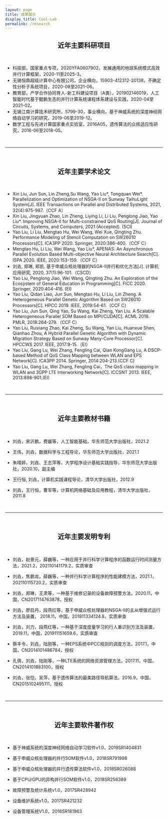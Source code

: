 ```yaml
---
layout: page
title: 成果展示
display_title: Cool-Lab
permalink: /research
---
```


<center><h2><strong>近年主要科研项目</strong></h2></center>

<br/>

- 科技部，国家重点专项，2020YFA0607902，发展通用的地球系统模式高效并行计算框架，2020-11至2025-3。
- 无锡恒鼎超级计算中心有限公司，企业横向，15903-412312-20138，不确定性分析子系统项目，2020-08至2021-06。
- 教育部，产学合作协同育人-新工科建设项目（A类），201902146019，人工智能时代基于鲲鹏生态的并行计算系统课程体系建设与实践，2020-04至2021-02。
- 无锡江南计算技术研究所，5799-30，事业横向，基于神威系统的深度神经网络自动学习的研究，2019-06至2019-12。
- 数学工程与先进计算国家重点实验室，2016A05，遗传算法的众核适应性研究，2016-06至2018-05。

<br/>

****

<br/>

<center><h2><strong>近年主要学术论文</strong></h2></center>

<br/>

- Xin Liu, Jun Sun, Lin Zheng,Su Wang, Yao Liu\*, Tongquan Wei*. Parallelization and Optimization of NSGA-II on Sunway TaihuLight System[J]. IEEE Transactions on Parallel and Distributed Systems, 2021, 32(4):975-987.（CCF A）
- Xin Liu, Jingyuan Zhao, Lin Zheng, Liying Li, Li Liu, Penglong Jiao, Yao Liu\*. Improving NSGA-II for Multi-constrained QoS Routing[J]. Journal of Circuits, Systems, and Computers, 2021 (Accepted). (SCI)
- Yao Liu, Li Liu, Mengtao Hu, Wei Wang, Wei Xue, Qingting Zhu. Performance Modeling of Stencil Computation on SW26010 Processors[C]. ICA3PP 2020. Springer, 2020:386-400.（CCF C）
- Mengtao Hu, Li Liu, Wei Wang, Yao Liu\*, APENAS: An Asynchronous Parallel Evolution Based Multi-objective Neural Architecture Search[C]. ISPA 2020. IEEE, 2020:153-159.（CCF C）
- 刘垚, 郑琳, 郑凯. 基于申威众核处理器的NSGA-Ⅱ并行和优化方法[J]. 计算机应用研究, 2020, 37(1):96-101.（CSCD）
- Yao Liu, Penglong Jiao, Wei Wang, Qingting Zhu. An Exploration of the Ecosystem of General Education in Programming[C]. FICC 2020. Springer, 2020:404-416. (EI)
- Yao Liu, Qidan Liao, Jun Sun, Mengtao Hu, Li Liu, Lin Zheng. A Heterogeneous Parallel Genetic Algorithm Based on SW26010 Processors[C]. HPCC 2019. IEEE, 2019:54-61.（CCF C）
- Yao Liu, Jun Sun, Qing Yao, Su Wang, Kai Zheng, Yan Liu. A Scalable Heterogeneous Parallel SOM Based on MPI/CUDA[C]. ACML 2018. PMLR, 2018:264-279.（CCF C）
- Yao Liu, Ruixiang Zhao, Kai Zheng, Su Wang, Yan Liu, Huanxue Shen, Qianhao Zhou, A Hybrid Parallel Genetic Algorithm with Dynamic Migration Strategy Based on Sunway Many-Core Processor[C]. HPCCWS 2017. IEEE, 2017:9-15.（EI）
- Yao Liu, Gang Lu, Wei Zhang, Fengling Cai, Qian KongGang Lu, A DSCP-based Method of QoS Class Mapping between WLAN and EPS Network[C]. ICA3PP 2014. Springer, 2014:204-213.(CCF C)
- Yao Liu, Gang Lu, Wei Zhang, Fengling Cai，The QoS class mapping in WLAN and 3GPP LTE Interworking Network[C]. ICCSNT 2013. IEEE, 2013:898-901.(EI)

<br/>

****

<br/>

<center><h2><strong>近年主要教材书籍</strong></h2></center>

<br/>

- 刘垚，宋沂鹏，费媛等，人工智能基础，华东师范大学出版社，2021.2

- 王伟，刘垚，数据科学与工程导论，华东师范大学出版社，2021.1

- 朱晴婷，刘垚、王志萍等，大学程序设计基础实践指导，华东师范大学出版社，2020.10，副主编

- 王行恒, 刘垚，计算机实践课程导论，清华大学出版社，2012.9 

- 刘垚，王行恒，曹军等，计算机网络基础及应用教程，清华大学出版社，2011.8

<br/>

****

<br/>

<center><h2><strong>近年主要发明专利</strong></h2></center>

<br/>

- 刘垚，赵景元，薛巍等，一种应用于并行科学计算程序的函数运行时间测量方法，2021.2，202110141179.2，实质审查

- 刘垚，焦鹏龙，薛巍等，一种并行科学计算程序的性能建模方法，2021.1，202110115720.2，实质审查

- 刘垚，郑琳，王肃等，一种基于维修记录的设备故障预警方法，2020.11，中国，CN2017114763878，授权

- 刘垚，廖启丹，段燕红等，基于申威众核处理器的NSGA-II的主从增强式运行方法及装置， 2018.11，中国，201811334124.8，实质审查

- 刘垚，刘力，段燕红等，一种基于深度度量学习的行人重识别方法及装置，2019.11，中国，201911151659.6，实质审查

- 蔡丰令，刘垚，陆刚等，一种EPS系统中PCC规则的调度方法，2017.1，中国，CN2014101486784，授权

- 孔倩，刘垚，陆刚等，一种LTE系统的网络资源管理方法，2017.11，中国，CN2014101883100，授权

- 刘垚，张恺，吴萍，基于遗传算法的最美路径导航算法，2016.9，中国，CN2015102495111，授权

<br/>

****

<br/>

<center><h2><strong>近年主要软件著作权</strong></h2></center>

<br/>

- 基于神威系统的深度神经网络自动学习软件v1.0，2019SR1404831

- 基于申威众核处理器的并行SOM软件v1.0，2018SR791998

- 基于申威众核处理器的并行遗传算法软件v1.0，2018SR026088

- 基于CPU/GPU的异构并行SOM软件v1.0，2018SR256389

- 故障预警及统计系统v1.0，2017SR428942

- 设备维护系统v1.0，2017SR421232

- 设备管理系统V1.0，2016SR181963
